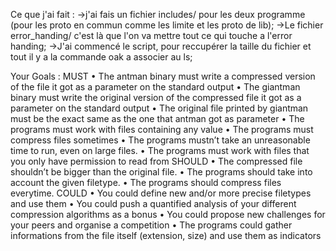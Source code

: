 
Ce que j'ai fait : 
    ->j'ai fais un fichier includes/ pour les deux programme (pour les proto en commun comme les limite et les proto de lib);
    ->Le fichier error_handing/ c'est là que l'on va mettre tout ce qui touche a l'error handing;
    ->J'ai commencé le script, pour reccupérer la taille du fichier et tout il y a la commande oak a associer au ls;

Your Goals :
    MUST
        • The antman binary must write a compressed version of the file it got as a parameter on the standard output
        • The giantman binary must write the original version of the compressed file it got as a parameter on the standard output
        • The original file printed by giantman must be the exact same as the one that antman got as parameter
        • The programs must work with files containing any value
        • The programs must compress files sometimes
        • The programs mustn’t take an unreasonable time to run, even on large files.
        • The programs must work with files that you only have permission to read from
    SHOULD
        • The compressed file shouldn’t be bigger than the original file.
        • The programs should take into account the given filetype.
        • The programs should compress files everytime.
    COULD
        • You could define new and/or more precise filetypes and use them
        • You could push a quantified analysis of your different compression algorithms as a bonus
        • You could propose new challenges for your peers and organise a competition
        • The programs could gather informations from the file itself (extension, size) and use them as indicators